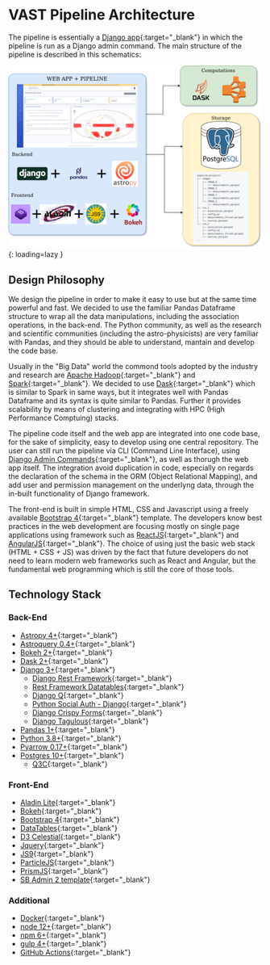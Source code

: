 # VAST Pipeline Architecture

The pipeline is essentially a [Django app](https://www.djangoproject.com/){:target="_blank"} in which the pipeline is run as a Django admin command. The main structure of the pipeline is described in this schematics:

![!VAST Pipeline Stack](../img/vast_pipeline_architecture.png){: loading=lazy }

## Design Philosophy

We design the pipeline in order to make it easy to use but at the same time powerful and fast. We decided to use the familiar Pandas Dataframe structure to wrap all the data manipulations, including the association operations, in the back-end. The Python community, as well as the research and scientific communities (including the astro-physicists) are very familiar with Pandas, and they should be able to understand, mantain and develop the code base.

Usually in the "Big Data" world the commond tools adopted by the industry and research are [Apache Hadoop](https://hadoop.apache.org/){:target="_blank"} and [Spark](https://spark.apache.org/){:target="_blank"}. We decided to use [Dask](https://dask.org/){:target="_blank"} which is similar to Spark in same ways, but it integrates well with Pandas Dataframe and its syntax is quite similar to Pandas. Further it provides scalability by means of clustering and integrating with HPC (High Performance Comptuing) stacks.

The pipeline code itself and the web app are integrated into one code base, for the sake of simplicity, easy to develop using one central repository. The user can still run the pipeline via CLI (Command Line Interface), using [Django Admin Commands](https://docs.djangoproject.com/en/3.1/howto/custom-management-commands/){:target="_blank"}, as well as thorugh the web app itself. The integration avoid duplication in code, especially on regards the declaration of the schema in the ORM (Object Relational Mapping), and add user and permission management on the underlyng data, through the in-built functionality of Django framework.

The front-end is built in simple HTML, CSS and Javascript using a freely available [Bootstrap 4](https://getbootstrap.com/docs/4.0/getting-started/introduction/){:target="_blank"} template. The developers know best practices in the web development are focusing mostly on single page applications using framework such as [ReactJS](https://reactjs.org/){:target="_blank"} and [AngularJS](https://angular.io/){:target="_blank"}. The choice of using just the basic web stack (HTML + CSS + JS) was driven by the fact that future developers do not need to learn modern web frameworks such as React and Angular, but the fundamental web programming which is still the core of those tools.


## Technology Stack

### Back-End

* [Astropy 4+](https://www.astropy.org/){:target="_blank"}
* [Astroquery 0.4+](https://astroquery.readthedocs.io/en/latest/){:target="_blank"}
* [Bokeh 2+](https://docs.bokeh.org/en/latest/index.html){:target="_blank"}
* [Dask 2+](https://dask.org/){:target="_blank"}
* [Django 3+](https://www.djangoproject.com/){:target="_blank"}
  * [Django Rest Framework](https://www.django-rest-framework.org/){:target="_blank"}
  * [Rest Framework Datatables](https://django-rest-framework-datatables.readthedocs.io/en/latest/){:target="_blank"}
  * [Django Q](https://django-q.readthedocs.io/en/latest/){:target="_blank"}
  * [Python Social Auth - Django](https://github.com/python-social-auth/social-app-django){:target="_blank"}
  * [Django Crispy Forms](https://django-crispy-forms.readthedocs.io/en/latest/index.html){:target="_blank"}
  * [Django Tagulous](https://github.com/radiac/django-tagulous){:target="_blank"}
* [Pandas 1+](https://pandas.pydata.org/){:target="_blank"}
* [Python 3.8+](https://www.python.org/){:target="_blank"}
* [Pyarrow 0.17+](https://arrow.apache.org/docs/python/install.html){:target="_blank"}
* [Postgres 10+](https://www.postgresql.org/){:target="_blank"}
  * [Q3C](https://github.com/segasai/q3c){:target="_blank"}

### Front-End

* [Aladin Lite](https://aladin.u-strasbg.fr/AladinLite/){:target="_blank"}
* [Bokeh](https://docs.bokeh.org/en/latest/index.html){:target="_blank"}
* [Bootstrap 4](https://getbootstrap.com/docs/4.0/getting-started/introduction/){:target="_blank"}
* [DataTables](https://datatables.net/){:target="_blank"}
* [D3 Celestial](https://github.com/ofrohn/d3-celestial){:target="_blank"}
* [Jquery](https://jquery.com/){:target="_blank"}
* [JS9](https://js9.si.edu/){:target="_blank"}
* [ParticleJS](https://vincentgarreau.com/particles.js/){:target="_blank"}
* [PrismJS](https://prismjs.com/){:target="_blank"}
* [SB Admin 2 template](https://github.com/StartBootstrap/startbootstrap-sb-admin-2){:target="_blank"}

### Additional

* [Docker](https://www.docker.com/){:target="_blank"}
* [node 12+](https://nodejs.org/en/){:target="_blank"}
* [npm 6+](https://www.npmjs.com/){:target="_blank"}
* [gulp 4+](https://gulpjs.com/){:target="_blank"}
* [GitHub Actions](https://github.com/features/actions){:target="_blank"}
